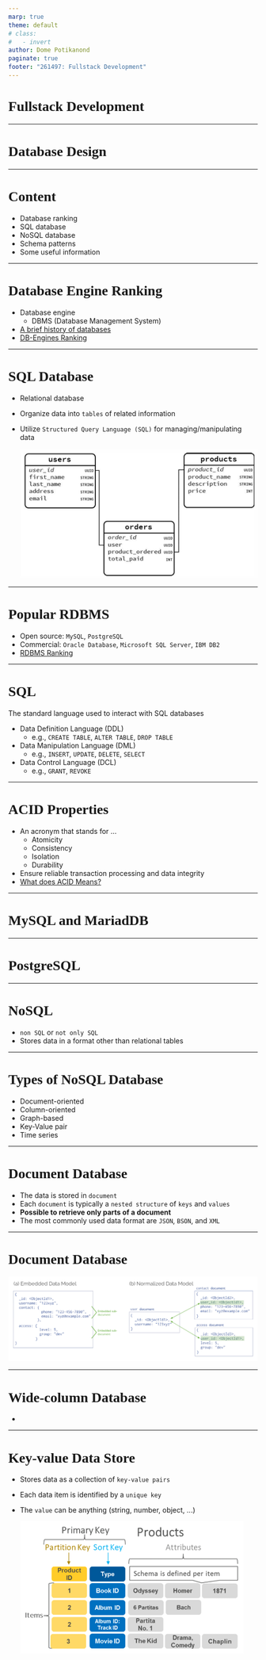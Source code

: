 ```yaml
---
marp: true
theme: default
# class:
#   - invert
author: Dome Potikanond
paginate: true
footer: "261497: Fullstack Development"
---
```


<style>
@import url('https://fonts.googleapis.com/css2?family=Prompt:ital,wght@0,100;0,300;0,400;0,700;1,100;1,300;1,400;1,700&display=swap');

    :root {
    font-family: Prompt;
    /* --hl-color: #D57E7E; */
}
h1 {
  font-family: Prompt
}
</style>

# Fullstack Development

---

# Database Design

---

# Content

- Database ranking
- SQL database
- NoSQL database
- Schema patterns
- Some useful information

---

# Database Engine Ranking

- Database engine
  - DBMS (Database Management System)
- [A brief history of databases](https://www.cockroachlabs.com/blog/history-of-databases-distributed-sql/)
- [DB-Engines Ranking](https://db-engines.com/en/ranking)

---

# SQL Database

- Relational database
- Organize data into `tables` of related information
- Utilize `Structured Query Language (SQL)` for managing/manipulating data

  ![w:400 center](./img/tables.png)

---

# Popular RDBMS

- Open source: `MySQL`, `PostgreSQL`
- Commercial: `Oracle Database`, `Microsoft SQL Server`, `IBM DB2`
- [RDBMS Ranking](https://db-engines.com/en/ranking/relational+dbms)

---

# SQL

The standard language used to interact with SQL databases

- Data Definition Language (DDL)
  - e.g., `CREATE TABLE`, `ALTER TABLE`, `DROP TABLE`
- Data Manipulation Language (DML)
  - e.g., `INSERT`, `UPDATE`, `DELETE`, `SELECT`
- Data Control Language (DCL)
  - e.g., `GRANT`, `REVOKE`

---

# ACID Properties

- An acronym that stands for ...
  - Atomicity
  - Consistency
  - Isolation
  - Durability
- Ensure reliable transaction processing and data integrity
- [What does ACID Means?](https://medium.com/nerd-for-tech/understanding-acid-properties-in-database-management-98243bfe244c)

---

# MySQL and MariadDB

---

# PostgreSQL

---

# NoSQL

- `non SQL` or `not only SQL`
- Stores data in a format other than relational tables

---

# Types of NoSQL Database

- Document-oriented
- Column-oriented
- Graph-based
- Key-Value pair
- Time series

---

# Document Database

- The data is stored in `document`
- Each `document` is typically a `nested structure` of `keys` and `values`
- **Possible to retrieve only parts of a document**
- The most commonly used data format are `JSON`, `BSON`, and `XML`

---

# Document Database

![](./img/document.png)

---

# Wide-column Database

-

---

# Key-value Data Store

- Stores data as a collection of `key-value pairs`
- Each data item is identified by a `unique key`
- The `value` can be anything (string, number, object, ...)

  ![w:500 center](./img/key-value.png)
